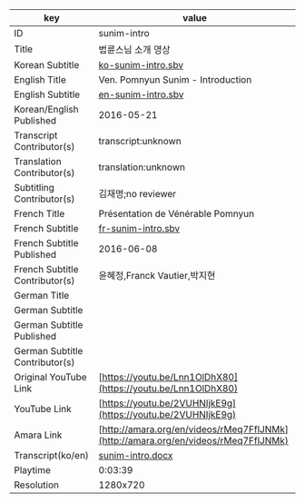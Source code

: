 |  key  |  value  |
|-------|---------|
| ID            | sunim-intro |
| Title         | 법륜스님 소개 영상 |
| Korean Subtitle | [ko-sunim-intro.sbv](https://github.com/jungtosociety/dharma-qna/raw/master/sub/sunim-intro/ko-sunim-intro.sbv) |
| English Title | Ven. Pomnyun Sunim - Introduction |
| English Subtitle | [en-sunim-intro.sbv](https://github.com/jungtosociety/dharma-qna/raw/master/sub/sunim-intro/en-sunim-intro.sbv) |
| Korean/English Published     | 2016-05-21 |
| Transcript Contributor(s)   | transcript:unknown |
| Translation Contributor(s)   | translation:unknown |
| Subtitling Contributor(s)   | 김재명;no reviewer |
| French Title | Présentation de Vénérable Pomnyun |
| French Subtitle | [fr-sunim-intro.sbv](https://github.com/jungtosociety/dharma-qna/raw/master/sub/sunim-intro/fr-sunim-intro.sbv) |
| French Subtitle Published | 2016-06-08 |
| French Subtitle Contributor(s) | 윤혜정,Franck Vautier,박지현 |
| German Title |  |
| German Subtitle |  |
| German Subtitle Published |  |
| German Subtitle Contributor(s) |  |
| Original YouTube Link  | [https://youtu.be/Lnn1OlDhX80](https://youtu.be/Lnn1OlDhX80) |
| YouTube Link  | [https://youtu.be/2VUHNIjkE9g](https://youtu.be/2VUHNIjkE9g) |
| Amara Link    | [http://amara.org/en/videos/rMeq7FflJNMk](http://amara.org/en/videos/rMeq7FflJNMk) |
| Transcript(ko/en) | [sunim-intro.docx](https://github.com/jungtosociety/dharma-qna/raw/master/sub/sunim-intro/sunim-intro.docx) |
| Playtime | 0:03:39 |
| Resolution | 1280x720|
